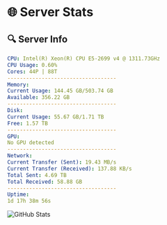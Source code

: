 # 🌐 Server Stats
## 🔍 Server Info
```yaml
CPU: Intel(R) Xeon(R) CPU E5-2699 v4 @ 1311.73GHz
CPU Usage: 0.60%
Cores: 44P | 88T
-----------------------------------
Memory:
Current Usage: 144.45 GB/503.74 GB
Available: 356.22 GB
-----------------------------------
Disk:
Current Usage: 55.67 GB/1.71 TB
Free: 1.57 TB
-----------------------------------
GPU:
No GPU detected
-----------------------------------
Network:
Current Transfer (Sent): 19.43 MB/s
Current Transfer (Received): 137.88 KB/s
Total Sent: 4.69 TB
Total Received: 58.88 GB
-----------------------------------
Uptime:
1d 17h 38m 56s
```
![GitHub Stats](https://img.shields.io/badge/Updated-2025-03-09_15:01:45-blue)